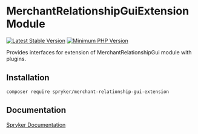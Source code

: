 # MerchantRelationshipGuiExtension Module
[![Latest Stable Version](https://poser.pugx.org/spryker/merchant-relationship-gui-extension/v/stable.svg)](https://packagist.org/packages/spryker/merchant-relationship-gui-extension)
[![Minimum PHP Version](https://img.shields.io/badge/php-%3E%3D%207.4-8892BF.svg)](https://php.net/)

Provides interfaces for extension of MerchantRelationshipGui module with plugins.

## Installation

```
composer require spryker/merchant-relationship-gui-extension
```

## Documentation

[Spryker Documentation](https://documentation.spryker.com/module_guide/overview.htm)
